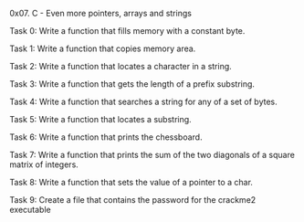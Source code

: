 0x07. C - Even more pointers, arrays and strings

Task 0: Write a function that fills memory with a constant byte.

Task 1: Write a function that copies memory area.

Task 2: Write a function that locates a character in a string.

Task 3: Write a function that gets the length of a prefix substring.

Task 4: Write a function that searches a string for any of a set of bytes.

Task 5: Write a function that locates a substring.

Task 6: Write a function that prints the chessboard.

Task 7: Write a function that prints the sum of the two diagonals of a square matrix of integers.

Task 8: Write a function that sets the value of a pointer to a char.

Task 9: Create a file that contains the password for the crackme2 executable

